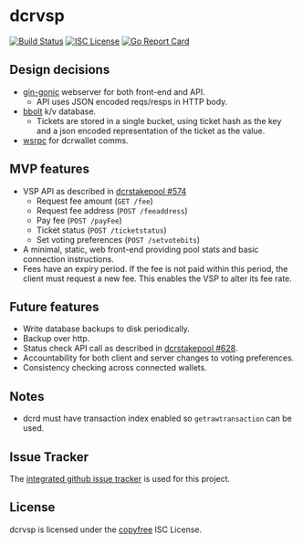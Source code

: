 # dcrvsp

[![Build Status](https://github.com/jholdstock/dcrvsp/workflows/Build%20and%20Test/badge.svg)](https://github.com/jholdstock/dcrvsp/actions)
[![ISC License](https://img.shields.io/badge/license-ISC-blue.svg)](http://copyfree.org)
[![Go Report Card](https://goreportcard.com/badge/github.com/jholdstock/dcrvsp)](https://goreportcard.com/report/github.com/jholdstock/dcrvsp)

## Design decisions

- [gin-gonic](https://github.com/gin-gonic/gin) webserver for both front-end and API.
  - API uses JSON encoded reqs/resps in HTTP body.
- [bbolt](https://github.com/etcd-io/bbolt) k/v database.
  - Tickets are stored in a single bucket, using ticket hash as the key and a
    json encoded representation of the ticket as the value.
- [wsrpc](https://github.com/jrick/wsrpc) for dcrwallet comms.

## MVP features

- VSP API as described in [dcrstakepool #574](https://github.com/decred/dcrstakepool/issues/574)
  - Request fee amount (`GET /fee`)
  - Request fee address (`POST /feeaddress`)
  - Pay fee (`POST /payFee`)
  - Ticket status (`POST /ticketstatus`)
  - Set voting preferences (`POST /setvotebits`)
- A minimal, static, web front-end providing pool stats and basic connection instructions.
- Fees have an expiry period. If the fee is not paid within this period, the
  client must request a new fee. This enables the VSP to alter its fee rate.

## Future features

- Write database backups to disk periodically.
- Backup over http.
- Status check API call as described in [dcrstakepool #628](https://github.com/decred/dcrstakepool/issues/628).
- Accountability for both client and server changes to voting preferences.
- Consistency checking across connected wallets.

## Notes

- dcrd must have transaction index enabled so `getrawtransaction` can be used.

## Issue Tracker

The [integrated github issue tracker](https://github.com/jholdstock/dcrvsp/issues)
is used for this project.

## License

dcrvsp is licensed under the [copyfree](http://copyfree.org) ISC License.